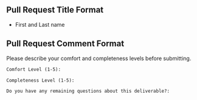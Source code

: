 ## Pull Request Title Format
- First and Last name

## Pull Request Comment Format
Please describe your comfort and completeness levels before submitting.

```markdown
Comfort Level (1-5):

Completeness Level (1-5):

Do you have any remaining questions about this deliverable?:
```
